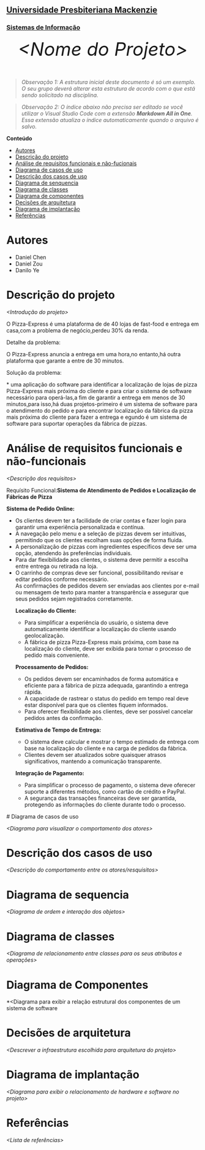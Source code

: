 <h2><a href= "https://www.mackenzie.br">Universidade Presbiteriana Mackenzie</a></h2>
<h3><a href= "https://www.mackenzie.br/graduacao/sao-paulo-higienopolis/sistemas-de-informacao">Sistemas de Informação</a></h3>


<font size="+12"><center>
*&lt;Nome do Projeto&gt;*
</center></font>

>*Observação 1: A estrutura inicial deste documento é só um exemplo. O seu grupo deverá alterar esta estrutura de acordo com o que está sendo solicitado na disciplina.*

>*Observação 2: O índice abaixo não precisa ser editado se você utilizar o Visual Studio Code com a extensão **Markdown All in One**. Essa extensão atualiza o índice automaticamente quando o arquivo é salvo.*

**Conteúdo**

- [Autores](#nome-alunos)
- [Descrição do projeto](#introdução-do-projeto)
- [Análise de requisitos funcionais e não-fucionais](#descrição-dos-requisitos)
- [Diagrama de casos de uso](#diagrama-de-comportamento-atores)
- [Descrição dos casos de uso](#descrição-das-funcões)
- [Diagrama de senquencia](#diagrama-de-ordem-interações)
- [Diagrama de classes](#diagrama-orientado-objetos)
- [Diagrama de componentes](#diagrama-estrutura-componente)
- [Decisões de arquitetura](#decisões-de-arquitetura)
- [Diagrama de implantação](#diagrama-de-hardware-software)
- [Referências](#referências)


# Autores

* Daniel Chen 
* Daniel Zou
* Danilo Ye

# Descrição do projeto

*&lt;Introdução do projeto&gt;*

<p>O Pizza-Express é uma plataforma de de 40 lojas de fast-food e entrega em casa,com a problema de  negócio,perdeu 30% da renda.</p>

<p>Detalhe da problema:</p>

<p>O Pizza-Express anuncia a entrega em uma hora,no entanto,há outra plataforma que garante a entre de 30 minutos.</p>

<p>Solução da problema:</p>

<p>* uma aplicação do software para identificar a localização de lojas de pizza Pizza-Express mais próxima do cliente e para criar o sistema de software necessário para operá-las,a fim de garantir a entrega em menos de 30 minutos,para isso,há duas projetos-primeiro é um sistema de software para o atendimento do pedido e para encontrar localização da fábrica da pizza mais próxima do cliente para fazer a entrega e egundo é um sistema de software para suportar operações da fábrica de pizzas.</p>


# Análise de requisitos funcionais e não-funcionais
*&lt;Descrição dos requisitos&gt;*
<p>Requísito Funcional:<b>Sistema de Atendimento de Pedidos e Localização de Fábricas de Pizza</b></p>
<p><b>Sistema de Pedido Online:</b></p>
<ul>
  <li>Os clientes devem ter a facilidade de criar contas e fazer login para garantir uma experiência personalizada e contínua.</li>
  <li>A navegação pelo menu e a seleção de pizzas devem ser intuitivas, permitindo que os clientes escolham suas opções de forma fluida.</li>
  <li>A personalização de pizzas com ingredientes específicos deve ser uma opção, atendendo às preferências individuais.</li>
  <li>Para dar flexibilidade aos clientes, o sistema deve permitir a escolha entre entrega ou retirada na loja.</li>
  <li>O carrinho de compras deve ser funcional, possibilitando revisar e editar pedidos conforme necessário.</li>
  As confirmações de pedidos devem ser enviadas aos clientes por e-mail ou mensagem de texto para manter a transparência e assegurar que seus pedidos sejam         registrados corretamente.</li>
  
<p><b>Localização do Cliente:</b></p>

<ul>
  <li>Para simplificar a experiência do usuário, o sistema deve automaticamente identificar a localização do cliente usando geolocalização.</li>
  <li>A fábrica de pizza Pizza-Express mais próxima, com base na localização do cliente, deve ser exibida para tornar o processo de pedido mais conveniente.</li>
</ul>

<p><b>Processamento de Pedidos:</b></p>

<ul>
  <li>Os pedidos devem ser encaminhados de forma automática e eficiente para a fábrica de pizza adequada, garantindo a entrega rápida.</li>
  <li>A capacidade de rastrear o status do pedido em tempo real deve estar disponível para que os clientes fiquem informados.</li>
  <li>Para oferecer flexibilidade aos clientes, deve ser possível cancelar pedidos antes da confirmação.</li>
</ul>


<p><b>Estimativa de Tempo de Entrega:</b></p>

<ul>
  <li>O sistema deve calcular e mostrar o tempo estimado de entrega com base na localização do cliente e na carga de pedidos da fábrica.</li>
  <li>Clientes devem ser atualizados sobre quaisquer atrasos significativos, mantendo a comunicação transparente.</li>
</ul>

<p><b>Integração de Pagamento:</b></p>

<ul>  
  <li>Para simplificar o processo de pagamento, o sistema deve oferecer suporte a diferentes métodos, como cartão de crédito e PayPal.</li>
  <li>A segurança das transações financeiras deve ser garantida, protegendo as informações do cliente durante todo o processo.</li>
</ul>
  
</ul>
# Diagrama de casos de uso

*&lt;Diagrama para visualizar o comportamento dos atores&gt;*

# Descrição dos casos de uso

*&lt;Descrição do comportamento entre os atores/resquisitos&gt;*

# Diagrama de sequencia

*&lt;Diagrama de ordem e interação dos objetos&gt;*

# Diagrama de classes

*&lt;Diagrama de relacionamento entre classes para os seus atributos e operações&gt;*

# Diagrama de Componentes

*&lt;Diagrama para exibir a relação estrutural dos componentes de um sistema de software

# Decisões de arquitetura

*&lt;Descrever a infraestrutura escolhida para arquitetura do projeto&gt;*

# Diagrama de implantação

*&lt;Diagrama para exibir o relacionamento de hardware e software no projeto&gt;*

# Referências

*&lt;Lista de referências&gt;*
